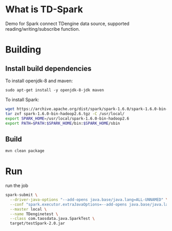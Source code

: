 # What is TD-Spark
Demo for Spark connect TDengine data source, supported reading/writing/subscribe function.

# Building 

## Install build dependencies

To install openjdk-8 and maven:
```
sudo apt-get install -y openjdk-8-jdk maven 
```

To install Spark:
``` bash
wget https://archive.apache.org/dist/spark/spark-1.6.0/spark-1.6.0-bin-hadoop2.6.tgz
tar zxf spark-1.6.0-bin-hadoop2.6.tgz -C /usr/local/
export SPARK_HOME=/usr/local/spark-1.6.0-bin-hadoop2.6
export PATH=$PATH:$SPARK_HOME/bin:$SPARK_HOME/sbin
```

## Build

``` bash
mvn clean package
```

# Run

run the job
``` bash
spark-submit \
  --driver-java-options "--add-opens java.base/java.lang=ALL-UNNAMED" \
  --conf "spark.executor.extraJavaOptions=--add-opens java.base/java.lang=ALL-UNNAMED" \
  --master local \
  --name TDenginetest \
  --class com.taosdata.java.SparkTest \
  target/testSpark-2.0.jar
```
